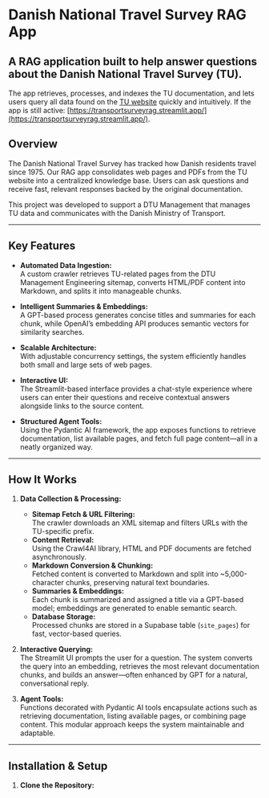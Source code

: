 # Danish National Travel Survey RAG App

A RAG application built to help answer questions about the Danish National Travel Survey (TU). 
---
The app retrieves, processes, and indexes the TU documentation, and lets users query all data found on the [TU website](https://www.man.dtu.dk/myndighedsbetjening/transportvaneundersoegelsen-tu-) quickly and intuitively. If the app is still active: [https://transportsurveyrag.streamlit.app/](https://transportsurveyrag.streamlit.app/).

## Overview

The Danish National Travel Survey has tracked how Danish residents travel since 1975. Our RAG app consolidates web pages and PDFs from the TU website into a centralized knowledge base. Users can ask questions and receive fast, relevant responses backed by the original documentation.

This project was developed to support a DTU Management that manages TU data and communicates with the Danish Ministry of Transport.

---

## Key Features

- **Automated Data Ingestion:**  
  A custom crawler retrieves TU-related pages from the DTU Management Engineering sitemap, converts HTML/PDF content into Markdown, and splits it into manageable chunks.

- **Intelligent Summaries & Embeddings:**  
  A GPT-based process generates concise titles and summaries for each chunk, while OpenAI’s embedding API produces semantic vectors for similarity searches.

- **Scalable Architecture:**  
  With adjustable concurrency settings, the system efficiently handles both small and large sets of web pages.

- **Interactive UI:**  
  The Streamlit-based interface provides a chat-style experience where users can enter their questions and receive contextual answers alongside links to the source content.

- **Structured Agent Tools:**  
  Using the Pydantic AI framework, the app exposes functions to retrieve documentation, list available pages, and fetch full page content—all in a neatly organized way.

---

## How It Works

1. **Data Collection & Processing:**  
   - **Sitemap Fetch & URL Filtering:**  
     The crawler downloads an XML sitemap and filters URLs with the TU-specific prefix.
   - **Content Retrieval:**  
     Using the Crawl4AI library, HTML and PDF documents are fetched asynchronously.
   - **Markdown Conversion & Chunking:**  
     Fetched content is converted to Markdown and split into ~5,000-character chunks, preserving natural text boundaries.
   - **Summaries & Embeddings:**  
     Each chunk is summarized and assigned a title via a GPT-based model; embeddings are generated to enable semantic search.
   - **Database Storage:**  
     Processed chunks are stored in a Supabase table (`site_pages`) for fast, vector-based queries.

2. **Interactive Querying:**  
   The Streamlit UI prompts the user for a question. The system converts the query into an embedding, retrieves the most relevant documentation chunks, and builds an answer—often enhanced by GPT for a natural, conversational reply.

3. **Agent Tools:**  
   Functions decorated with Pydantic AI tools encapsulate actions such as retrieving documentation, listing available pages, or combining page content. This modular approach keeps the system maintainable and adaptable.

---

## Installation & Setup

1. **Clone the Repository:**
